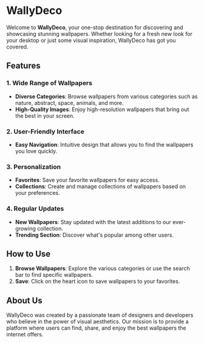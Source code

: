 # WallyDeco

Welcome to **WallyDeco**, your one-stop destination for discovering and showcasing stunning wallpapers. Whether looking for a fresh new look for your desktop or just some visual inspiration, WallyDeco has got you covered.

## Features

### 1. Wide Range of Wallpapers
- **Diverse Categories**: Browse wallpapers from various categories such as nature, abstract, space, animals, and more.
- **High-Quality Images**: Enjoy high-resolution wallpapers that bring out the best in your screen.

### 2. User-Friendly Interface
- **Easy Navigation**: Intuitive design that allows you to find the wallpapers you love quickly.

### 3. Personalization
- **Favorites**: Save your favorite wallpapers for easy access.
- **Collections**: Create and manage collections of wallpapers based on your preferences.

### 4. Regular Updates
- **New Wallpapers**: Stay updated with the latest additions to our ever-growing collection.
- **Trending Section**: Discover what's popular among other users.

## How to Use

1. **Browse Wallpapers**: Explore the various categories or use the search bar to find specific wallpapers.
2. **Save**: Click on the heart icon to save wallpapers to your favorites.

## About Us

WallyDeco was created by a passionate team of designers and developers who believe in the power of visual aesthetics. Our mission is to provide a platform where users can find, share, and enjoy the best wallpapers the internet offers.
